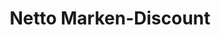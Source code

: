 ---
title: "Netto Marken-Discount"
url: /berlin/netto-marken-discount-sewanstrasse/
shop: Supermarkt
---